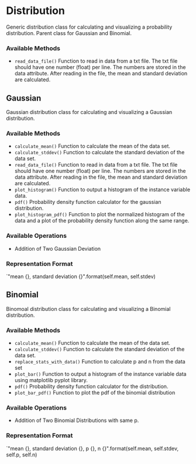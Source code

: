 # Distribution
Generic distribution class for calculating and visualizing a probability distribution.
Parent class for Gaussian and Binomial.

### Available Methods

- `read_data_file()`
    Function to read in data from a txt file. The txt file should have one number (float) per line. The numbers are stored in the data attribute. After reading in the file, the mean and standard deviation are calculated.


## Gaussian

Gaussian distribution class for calculating and visualizing a Gaussian distribution.

### Available Methods

- `calculate_mean()` 
    Function to calculate the mean of the data set.
- `calculate_stddev()` 
    Function to calculate the standard deviation of the data set.
- `read_data_file()`
    Function to read in data from a txt file. The txt file should have one number (float) per line. The numbers are stored in the data attribute. After reading in the file, the mean and standard deviation are calculated.
- `plot_histogram()`
    Function to output a histogram of the instance variable data.
- `pdf()`
    Probability density function calculator for the gaussian distribution.
- `plot_histogram_pdf()`
    Function to plot the normalized histogram of the data and a plot of the probability density function along the same range.

### Available Operations

- Addition of Two Gaussian Deviation

### Representation Format

`"mean {}, standard deviation {}".format(self.mean, self.stdev)

## Binomial
Binomoal distribution class for calculating and visualizing a Binomial distribution.

### Available Methods

- `calculate_mean()` 
    Function to calculate the mean of the data set.
- `calculate_stddev()` 
    Function to calculate the standard deviation of the data set.
- `replace_stats_with_data()`
    Function to calculate p and n from the data set
- `plot_bar()`
    Function to output a histogram of the instance variable data using matplotlib pyplot library.
- `pdf()`
    Probability density function calculator for the distribution.
- `plot_bar_pdf()`
    Function to plot the pdf of the binomial distribution

### Available Operations

- Addition of Two Binomial Distributions with same p.

### Representation Format

`"mean {}, standard deviation {}, p {}, n {}".format(self.mean, self.stdev, self.p, self.n)

